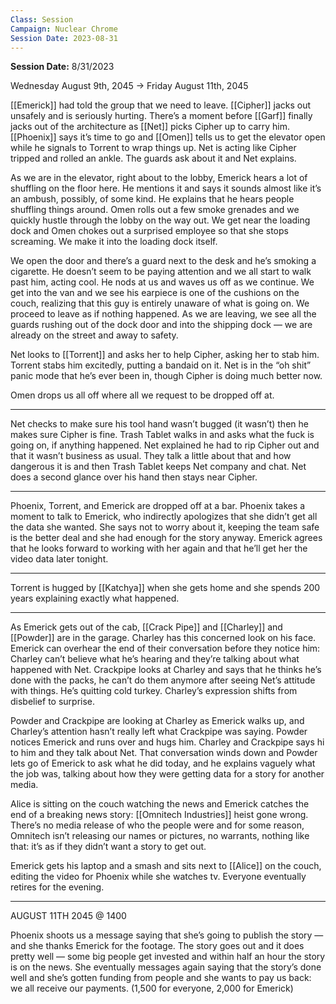 ```yaml
---
Class: Session
Campaign: Nuclear Chrome
Session Date: 2023-08-31
---
```

**Session Date:** 8/31/2023

Wednesday August 9th, 2045 -> Friday August 11th, 2045

[[Emerick]] had told the group that we need to leave. [[Cipher]] jacks out unsafely and is seriously hurting. There’s a moment before [[Garf]] finally jacks out of the architecture as [[Net]] picks Cipher up to carry him. [[Phoenix]] says it’s time to go and [[Omen]] tells us to get the elevator open while he signals to Torrent to wrap things up. Net is acting like Cipher tripped and rolled an ankle. The guards ask about it and Net explains.

As we are in the elevator, right about to the lobby, Emerick hears a lot of shuffling on the floor here. He mentions it and says it sounds almost like it’s an ambush, possibly, of some kind. He explains that he hears people shuffling things around. Omen rolls out a few smoke grenades and we quickly hustle through the lobby on the way out. We get near the loading dock and Omen chokes out a surprised employee so that she stops screaming. We make it into the loading dock itself.

We open the door and there’s a guard next to the desk and he’s smoking a cigarette. He doesn’t seem to be paying attention and we all start to walk past him, acting cool. He nods at us and waves us off as we continue. We get into the van and we see his earpiece is one of the cushions on the couch, realizing that this guy is entirely unaware of what is going on. We proceed to leave as if nothing happened. As we are leaving, we see all the guards rushing out of the dock door and into the shipping dock — we are already on the street and away to safety.

Net looks to [[Torrent]] and asks her to help Cipher, asking her to stab him. Torrent stabs him excitedly, putting a bandaid on it. Net is in the “oh shit” panic mode that he’s ever been in, though Cipher is doing much better now.

Omen drops us all off where all we request to be dropped off at.

---

Net checks to make sure his tool hand wasn’t bugged (it wasn’t) then he makes sure Cipher is fine. Trash Tablet walks in and asks what the fuck is going on, if anything happened. Net explained he had to rip Cipher out and that it wasn’t business as usual. They talk a little about that and how dangerous it is and then Trash Tablet keeps Net company and chat. Net does a second glance over his hand then stays near Cipher.

---

Phoenix, Torrent, and Emerick are dropped off at a bar. Phoenix takes a moment to talk to Emerick, who indirectly apologizes that she didn’t get all the data she wanted. She says not to worry about it, keeping the team safe is the better deal and she had enough for the story anyway. Emerick agrees that he looks forward to working with her again and that he’ll get her the video data later tonight.

---

Torrent is hugged by [[Katchya]] when she gets home and she spends 200 years explaining exactly what happened.

---

As Emerick gets out of the cab, [[Crack Pipe]] and [[Charley]] and [[Powder]] are in the garage. Charley has this concerned look on his face. Emerick can overhear the end of their conversation before they notice him: Charley can’t believe what he’s hearing and they’re talking about what happened with Net. Crackpipe looks at Charley and says that he thinks he’s done with the packs, he can’t do them anymore after seeing Net’s attitude with things. He’s quitting cold turkey. Charley’s expression shifts from disbelief to surprise.

Powder and Crackpipe are looking at Charley as Emerick walks up, and Charley’s attention hasn’t really left what Crackpipe was saying. Powder notices Emerick and runs over and hugs him. Charley and Crackpipe says hi to him and they talk about Net. That conversation winds down and Powder lets go of Emerick to ask what he did today, and he explains vaguely what the job was, talking about how they were getting data for a story for another media.

Alice is sitting on the couch watching the news and Emerick catches the end of a breaking news story: [[Omnitech Industries]] heist gone wrong. There’s no media release of who the people were and for some reason, Omnitech isn’t releasing our names or pictures, no warrants, nothing like that: it’s as if they didn’t want a story to get out.

Emerick gets his laptop and a smash and sits next to [[Alice]] on the couch, editing the video for Phoenix while she watches tv. Everyone eventually retires for the evening.

---

AUGUST 11TH 2045 @ 1400

Phoenix shoots us a message saying that she’s going to publish the story — and she thanks Emerick for the footage. The story goes out and it does pretty well — some big people get invested and within half an hour the story is on the news. She eventually messages again saying that the story’s done well and she’s gotten funding from people and she wants to pay us back: we all receive our payments. (1,500 for everyone, 2,000 for Emerick)